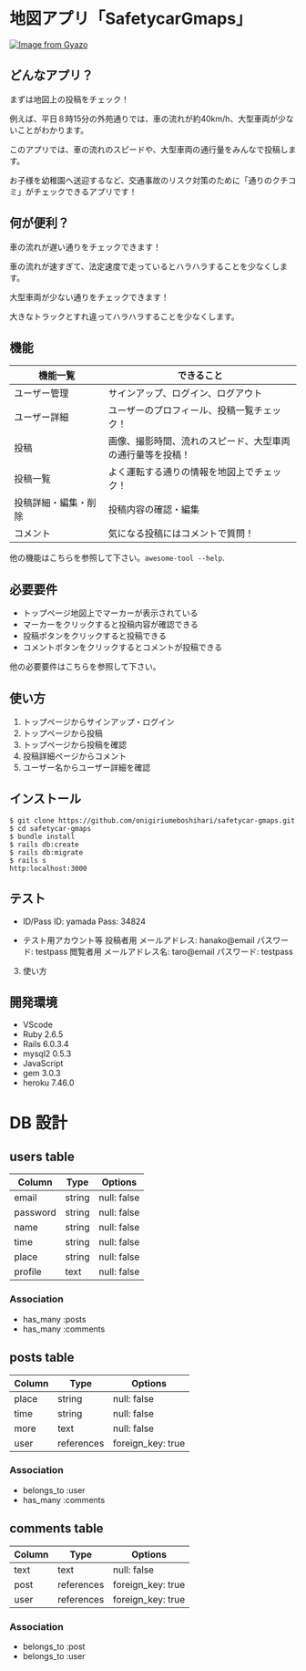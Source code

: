 # 地図アプリ「SafetycarGmaps」

[![Image from Gyazo](https://i.gyazo.com/92cd25bdff674ef83881ed67fb1b85df.jpg)](https://gyazo.com/92cd25bdff674ef83881ed67fb1b85df)


## どんなアプリ？

まずは地図上の投稿をチェック！

例えば、平日８時15分の外苑通りでは、車の流れが約40km/h、大型車両が少ないことがわかります。

このアプリでは、車の流れのスピードや、大型車両の通行量をみんなで投稿します。

お子様を幼稚園へ送迎するなど、交通事故のリスク対策のために「通りのクチコミ」がチェックできるアプリです！



## 何が便利？

車の流れが遅い通りをチェックできます！

車の流れが速すぎて、法定速度で走っているとハラハラすることを少なくします。

大型車両が少ない通りをチェックできます！

大きなトラックとすれ違ってハラハラすることを少なくします。


## 機能

| 機能一覧           | できること                                        |
| ----------------- | --------------------------------------------- |
| ユーザー管理      | サインアップ、ログイン、ログアウト                     |
| ユーザー詳細      | ユーザーのプロフィール、投稿一覧チェック！              |
| 投稿　　　　　　　 | 画像、撮影時間、流れのスピード、大型車両の通行量等を投稿！ |
| 投稿一覧         | よく運転する通りの情報を地図上でチェック！              |
| 投稿詳細・編集・削除 | 投稿内容の確認・編集                             |
| コメント           | 気になる投稿にはコメントで質問！                     |

他の機能はこちらを参照して下さい。`awesome-tool --help`.

## 必要要件

- トップページ地図上でマーカーが表示されている
- マーカーをクリックすると投稿内容が確認できる
- 投稿ボタンをクリックすると投稿できる
- コメントボタンをクリックするとコメントが投稿できる

他の必要要件はこちらを参照して下さい。

## 使い方

1. トップページからサインアップ・ログイン
2. トップページから投稿
3. トップページから投稿を確認
4. 投稿詳細ページからコメント
5. ユーザー名からユーザー詳細を確認

## インストール

```
$ git clone https://github.com/onigiriumeboshihari/safetycar-gmaps.git
$ cd safetycar-gmaps
$ bundle install
$ rails db:create
$ rails db:migrate
$ rails s
http:localhost:3000

```

## テスト

- ID/Pass
ID: yamada
Pass: 34824

- テスト用アカウント等
投稿者用
メールアドレス: hanako@email
パスワード: testpass
閲覧者用
メールアドレス名: taro@email
パスワード: testpass
3. 使い方

## 開発環境

- VScode
- Ruby 2.6.5
- Rails 6.0.3.4
- mysql2 0.5.3
- JavaScript
- gem 3.0.3
- heroku 7.46.0

# DB 設計

## users table

| Column             | Type                | Options                 |
|--------------------|---------------------|-------------------------|
| email              | string              | null: false             |
| password           | string              | null: false             |
| name               | string              | null: false             |
| time               | string              | null: false             |
| place              | string              | null: false             |
| profile            | text                | null: false             |

### Association

* has_many :posts
* has_many :comments

## posts table

| Column                              | Type       | Options           |
|-------------------------------------|------------|-------------------|
| place                               | string     | null: false       |
| time                                | string     | null: false       |
| more                                | text       | null: false       |
| user                                | references | foreign_key: true |

### Association

- belongs_to :user
- has_many :comments

## comments table

| Column      | Type       | Options           |
|-------------|------------|-------------------|
| text        | text       | null: false       |
| post        | references | foreign_key: true |
| user        | references | foreign_key: true |

### Association

- belongs_to :post
- belongs_to :user
